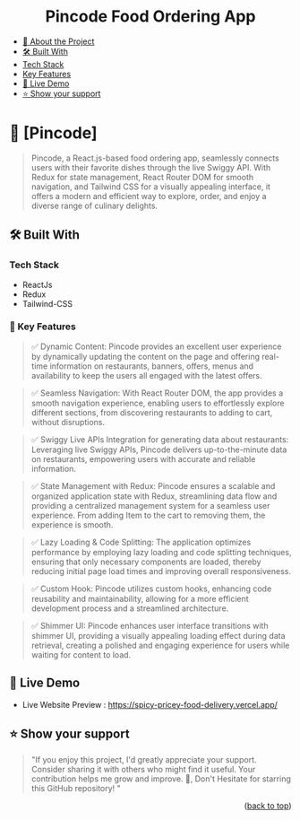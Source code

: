 <div align="center" id="#readme-top">

  <h1><b>Pincode Food Ordering App</b></h3>
</div>

<!-- TABLE OF CONTENTS -->

- [📖 About the Project](#about-project)
- [🛠 Built With](#built-with)
- [Tech Stack](#tech-stack)
- [Key Features](#key-features)
- [🚀 Live Demo](#live-demo)
- [⭐️ Show your support](#support)

<!-- PROJECT DESCRIPTION -->

# 🚀 [Pincode] <a name="about-project"></a>

> Pincode, a React.js-based food ordering app, seamlessly connects users with their favorite dishes through the live Swiggy API. With Redux for state management, React Router DOM for smooth navigation, and Tailwind CSS for a visually appealing interface, it offers a modern and efficient way to explore, order, and enjoy a diverse range of culinary delights.

## 🛠 Built With <a name="built-with"></a>

### Tech Stack <a name="tech-stack"></a>

- ReactJs
- Redux
- Tailwind-CSS

<!-- Features -->

### 🎯 Key Features <a name="key-features"></a>

> ✅ Dynamic Content: Pincode provides an excellent user experience by dynamically updating the content on the page and offering real-time information on restaurants, banners, offers, menus and availability to keep the users all engaged with the latest offers.

> ✅ Seamless Navigation: With React Router DOM, the app provides a smooth navigation experience, enabling users to effortlessly explore different sections, from discovering restaurants to adding to cart, without disruptions.

> ✅ Swiggy Live APIs Integration for generating data about restaurants: Leveraging live Swiggy APIs, Pincode delivers up-to-the-minute data on restaurants, empowering users with accurate and reliable information.

> ✅ State Management with Redux: Pincode ensures a scalable and organized application state with Redux, streamlining data flow and providing a centralized management system for a seamless user experience. From adding Item to the cart to removing them, the experience is smooth.

> ✅ Lazy Loading & Code Splitting: The application optimizes performance by employing lazy loading and code splitting techniques, ensuring that only necessary components are loaded, thereby reducing initial page load times and improving overall responsiveness.

> ✅ Custom Hook: Pincode utilizes custom hooks, enhancing code reusability and maintainability, allowing for a more efficient development process and a streamlined architecture.

> ✅ Shimmer UI: Pincode enhances user interface transitions with shimmer UI, providing a visually appealing loading effect during data retrieval, creating a polished and engaging experience for users while waiting for content to load.

## 🚀 Live Demo <a name="live-demo"></a>

- Live Website Preview : <a href="https://spicy-pricey-food-delivery.vercel.app/" target="_blank">https://spicy-pricey-food-delivery.vercel.app/</a>

## ⭐️ Show your support <a name="support"></a>

> "If you enjoy this project, I'd greatly appreciate your support. Consider sharing it with others who might find it useful. Your contribution helps me grow and improve. 🚀, Don't Hesitate for starring this GitHub repository! "

<p align="right">(<a href="#readme-top">back to top</a>)</p>
